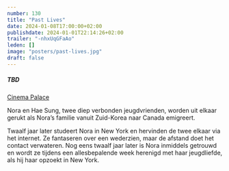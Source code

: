 ```yaml
---
number: 130
title: "Past Lives"
date: 2024-01-08T17:00:00+02:00
publishdate: 2024-01-01T22:14:26+02:00
trailer: "-nhxUqGFaAo"
leden: []
image: "posters/past-lives.jpg"
draft: false
---
```


##### TBD

[Cinema Palace](https://cinema-palace.be/nl/film/past-lives)

Nora en Hae Sung, twee diep verbonden jeugdvrienden, worden uit elkaar gerukt
als Nora’s familie vanuit Zuid-Korea naar Canada emigreert.
<!--more-->
Twaalf jaar later studeert Nora in New York en hervinden de twee elkaar
via het internet. Ze fantaseren over een wederzien, maar de afstand doet
het contact verwateren. Nog eens twaalf jaar later is Nora inmiddels getrouwd
en wordt ze tijdens een allesbepalende week herenigd met haar jeugdliefde,
als hij haar opzoekt in New York.